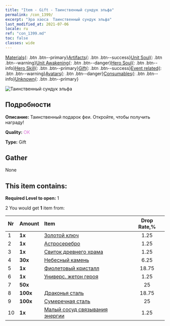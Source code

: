 ```yaml
---
title: "Item - Gift - Таинственный сундук эльфа"
permalink: /con_1399/
excerpt: "Эра хаоса  Таинственный сундук эльфа"
last_modified_at: 2021-07-06
locale: ru
ref: "con_1399.md"
toc: false
classes: wide
---
```

 [Materials](/ItemsRU/){: .btn .btn--primary}[Artifacts](/ItemsRU/Artifacts/){: .btn .btn--success}[Unit Soul](/ItemsRU/UnitSoul/){: .btn .btn--warning}[Unit Awakening](/ItemsRU/UnitAwakening/){: .btn .btn--danger}[Hero Soul](/ItemsRU/HeroSoul/){: .btn .btn--info}[Hero Skill](/ItemsRU/HeroSkill/){: .btn .btn--primary}[Gift](/ItemsRU/Gift/){: .btn .btn--success}[Event related](/ItemsRU/Events/){: .btn .btn--warning}[Avatars](/ItemsRU/Avatars/){: .btn .btn--danger}[Consumables](/ItemsRU/Consumables/){: .btn .btn--info}[Unknown](/ItemsRU/Unknown/){: .btn .btn--primary}

 ![Таинственный сундук эльфа](/images/t/i_907013.png)

## Подробности
 **Описание:** Таинственный подарок феи. Откройте, чтобы получить награду!

 **Quality:** <span style="color: #DA70D6">OK</span>

 **Type:** Gift

## Gather

  None

## This item contains:

 **Required Level to open:** 1

 2 You would get **1** item  from:

  | Nr | Amount |     Item    | Drop Rate,% |
  |:---|:-------|:------------|:---------:|
  | 1 |  **1x** | [Золотой ключ](/ItemsRU/con_783/) | 1.25 | 
  | 2 |  **1x** | [Астросеребро](/ItemsRU/con_969/) | 1.25 | 
  | 3 |  **1x** | [Свиток древнего храма](/ItemsRU/con_697/) | 1.25 | 
  | 4 |  **30x** | [Небесный камень](/ItemsRU/art_188/) | 6.25 | 
  | 5 |  **1x** | [Фиолетовый кристалл](/ItemsRU/con_720/) | 18.75 | 
  | 6 |  **1x** | [Универс. жетон героя](/ItemsRU/her_358/) | 1.25 | 
  | 7 |  **50x** | <i class="fas fa-gem"/> | 25 | 
  | 8 |  **100x** | [Драконья сталь](/ItemsRU/con_880/) | 18.75 | 
  | 9 |  **100x** | [Сумеречная сталь](/ItemsRU/con_881/) | 25 | 
  | 10 |  **1x** | [Малый сосуд связывания энергии](/ItemsRU/con_724/) | 1.25 | 
